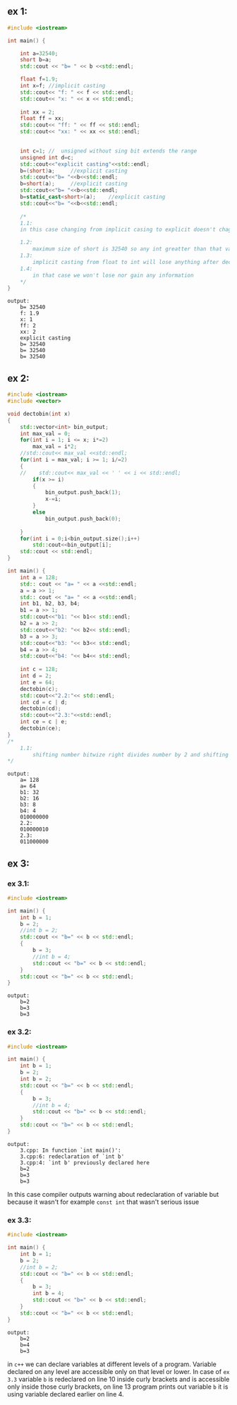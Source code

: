 
## ex 1:
```cpp
#include <iostream>

int main() {

    int a=32540;
    short b=a;
    std::cout << "b= " << b <<std::endl;

    float f=1.9;
    int x=f; //implicit casting
    std::cout<< "f: " << f << std::endl;
    std::cout<< "x: " << x << std::endl;
    
    int xx = 2;
    float ff = xx;
    std::cout<< "ff: " << ff << std::endl;
    std::cout<< "xx: " << xx << std::endl;
    

    int c=1; //  unsigned without sing bit extends the range
    unsigned int d=c;
    std::cout<<"explicit casting"<<std::endl;
    b=(short)a;     //explicit casting
    std::cout<<"b= "<<b<<std::endl;
    b=short(a);     //explicit casting
    std::cout<<"b= "<<b<<std::endl;
    b=static_cast<short>(a);    //explicit casting
    std::cout<<"b= "<<b<<std::endl;
    
    /*
	1.1:
	in this case changing from implicit casing to explicit doesn't chagne the answer

    1.2:
        maximum size of short is 32540 so any int greatter than that value variable will lose information        
    1.3:
        implicit casting from float to int will lose anything after decimal point        
    1.4:
        in that case we won't lose nor gain any information
    */   
}
```

```
output:
	b= 32540
	f: 1.9
	x: 1
	ff: 2
	xx: 2
	explicit casting
	b= 32540        
	b= 32540        
	b= 32540
```

## ex 2:

```cpp
#include <iostream>
#include <vector>

void dectobin(int x)
{
    std::vector<int> bin_output;  
    int max_val = 0;
    for(int i = 1; i <= x; i*=2)
        max_val = i*2;
    //std::cout<< max_val <<std::endl;
    for(int i = max_val; i >= 1; i/=2)
    {
    //    std::cout<< max_val << ' ' << i << std::endl;
        if(x >= i)
        {
            bin_output.push_back(1);
            x-=i;
        }
        else
            bin_output.push_back(0);
        
    }
    for(int i = 0;i<bin_output.size();i++)
        std::cout<<bin_output[i];
    std::cout << std::endl;
}

int main() {
    int a = 128;
    std:: cout << "a= " << a <<std::endl; 
    a = a >> 1;
    std:: cout << "a= " << a <<std::endl; 
    int b1, b2, b3, b4;
    b1 = a >> 1;
    std::cout<<"b1: "<< b1<< std::endl;
    b2 = a >> 2;
    std::cout<<"b2: "<< b2<< std::endl;
    b3 = a >> 3;
    std::cout<<"b3: "<< b3<< std::endl;
    b4 = a >> 4;
    std::cout<<"b4: "<< b4<< std::endl;
    
    int c = 128;
    int d = 2;
    int e = 64;
    dectobin(c);
    std::cout<<"2.2:"<< std::endl;
    int cd = c | d;
    dectobin(cd);
    std::cout<<"2.3:"<<std::endl;
    int ce = c | e;   
    dectobin(ce);
}
/*
    1.1:
        shifting number bitwize right divides number by 2 and shifting left mulitply the number by 2 
*/
```

```
output:
	a= 128
	a= 64
	b1: 32
	b2: 16
	b3: 8
	b4: 4
	010000000
	2.2:
	010000010
	2.3:
	011000000
```
## ex 3:
### ex 3.1:
```cpp
#include <iostream>

int main() {
    int b = 1;
    b = 2;
    //int b = 2;
    std::cout << "b=" << b << std::endl;
    {
        b = 3;
        //int b = 4;
        std::cout << "b=" << b << std::endl;
    }
    std::cout << "b=" << b << std::endl;
}
```

```
output:
	b=2
	b=3
	b=3
```

### ex 3.2:
```cpp
#include <iostream>

int main() {
    int b = 1;
    b = 2;
    int b = 2;
    std::cout << "b=" << b << std::endl;
    {
        b = 3;
        //int b = 4;
        std::cout << "b=" << b << std::endl;
    }
    std::cout << "b=" << b << std::endl;
}
```

```
output:
	3.cpp: In function `int main()':
	3.cpp:6: redeclaration of `int b'        
	3.cpp:4: `int b' previously declared here
	b=2
	b=3
	b=3
```

In this case compiler outputs warning about redeclaration of variable but because it wasn't for example `const int` that wasn't serious issue

### ex 3.3:
```cpp
#include <iostream>

int main() {
    int b = 1;
    b = 2;
    //int b = 2;
    std::cout << "b=" << b << std::endl;
    {
        b = 3;
        int b = 4;
        std::cout << "b=" << b << std::endl;
    }
    std::cout << "b=" << b << std::endl;
}
```

```
output:
	b=2
	b=4
	b=3
```

in `c++` we can declare variables at different levels of a program. Variable declared on any level are accessible only on that level or lower. In case of `ex 3.3` variable `b` is redeclared on line 10 inside curly brackets and is accessible only inside those curly brackets, on line 13 program prints out variable `b` it is using variable declared earlier on line 4.